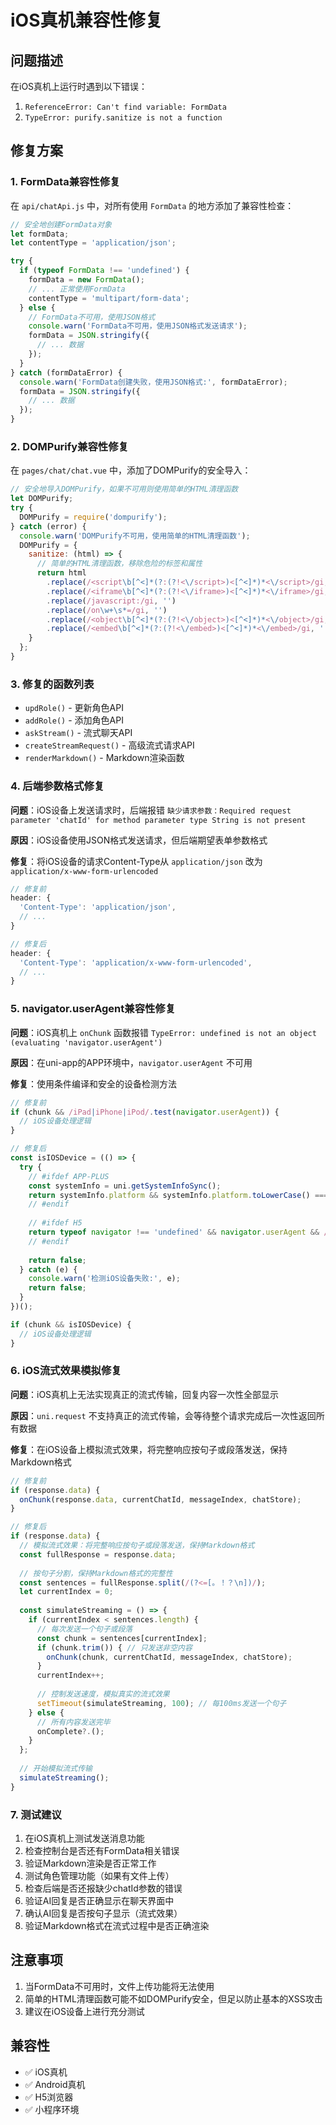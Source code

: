# iOS真机兼容性修复

## 问题描述
在iOS真机上运行时遇到以下错误：
1. `ReferenceError: Can't find variable: FormData`
2. `TypeError: purify.sanitize is not a function`

## 修复方案

### 1. FormData兼容性修复

在 `api/chatApi.js` 中，对所有使用 `FormData` 的地方添加了兼容性检查：

```javascript
// 安全地创建FormData对象
let formData;
let contentType = 'application/json';

try {
  if (typeof FormData !== 'undefined') {
    formData = new FormData();
    // ... 正常使用FormData
    contentType = 'multipart/form-data';
  } else {
    // FormData不可用，使用JSON格式
    console.warn('FormData不可用，使用JSON格式发送请求');
    formData = JSON.stringify({
      // ... 数据
    });
  }
} catch (formDataError) {
  console.warn('FormData创建失败，使用JSON格式:', formDataError);
  formData = JSON.stringify({
    // ... 数据
  });
}
```

### 2. DOMPurify兼容性修复

在 `pages/chat/chat.vue` 中，添加了DOMPurify的安全导入：

```javascript
// 安全地导入DOMPurify，如果不可用则使用简单的HTML清理函数
let DOMPurify;
try {
  DOMPurify = require('dompurify');
} catch (error) {
  console.warn('DOMPurify不可用，使用简单的HTML清理函数');
  DOMPurify = {
    sanitize: (html) => {
      // 简单的HTML清理函数，移除危险的标签和属性
      return html
        .replace(/<script\b[^<]*(?:(?!<\/script>)<[^<]*)*<\/script>/gi, '')
        .replace(/<iframe\b[^<]*(?:(?!<\/iframe>)<[^<]*)*<\/iframe>/gi, '')
        .replace(/javascript:/gi, '')
        .replace(/on\w+\s*=/gi, '')
        .replace(/<object\b[^<]*(?:(?!<\/object>)<[^<]*)*<\/object>/gi, '')
        .replace(/<embed\b[^<]*(?:(?!<\/embed>)<[^<]*)*<\/embed>/gi, '');
    }
  };
}
```

### 3. 修复的函数列表

- `updRole()` - 更新角色API
- `addRole()` - 添加角色API  
- `askStream()` - 流式聊天API
- `createStreamRequest()` - 高级流式请求API
- `renderMarkdown()` - Markdown渲染函数

### 4. 后端参数格式修复

**问题**：iOS设备上发送请求时，后端报错 `缺少请求参数：Required request parameter 'chatId' for method parameter type String is not present`

**原因**：iOS设备使用JSON格式发送请求，但后端期望表单参数格式

**修复**：将iOS设备的请求Content-Type从 `application/json` 改为 `application/x-www-form-urlencoded`

```javascript
// 修复前
header: {
  'Content-Type': 'application/json',
  // ...
}

// 修复后  
header: {
  'Content-Type': 'application/x-www-form-urlencoded',
  // ...
}
```

### 5. navigator.userAgent兼容性修复

**问题**：iOS真机上 `onChunk` 函数报错 `TypeError: undefined is not an object (evaluating 'navigator.userAgent')`

**原因**：在uni-app的APP环境中，`navigator.userAgent` 不可用

**修复**：使用条件编译和安全的设备检测方法

```javascript
// 修复前
if (chunk && /iPad|iPhone|iPod/.test(navigator.userAgent)) {
  // iOS设备处理逻辑
}

// 修复后
const isIOSDevice = (() => {
  try {
    // #ifdef APP-PLUS
    const systemInfo = uni.getSystemInfoSync();
    return systemInfo.platform && systemInfo.platform.toLowerCase() === 'ios';
    // #endif
    
    // #ifdef H5
    return typeof navigator !== 'undefined' && navigator.userAgent && /iPad|iPhone|iPod/.test(navigator.userAgent);
    // #endif
    
    return false;
  } catch (e) {
    console.warn('检测iOS设备失败:', e);
    return false;
  }
})();

if (chunk && isIOSDevice) {
  // iOS设备处理逻辑
}
```

### 6. iOS流式效果模拟修复

**问题**：iOS真机上无法实现真正的流式传输，回复内容一次性全部显示

**原因**：`uni.request` 不支持真正的流式传输，会等待整个请求完成后一次性返回所有数据

**修复**：在iOS设备上模拟流式效果，将完整响应按句子或段落发送，保持Markdown格式

```javascript
// 修复前
if (response.data) {
  onChunk(response.data, currentChatId, messageIndex, chatStore);
}

// 修复后
if (response.data) {
  // 模拟流式效果：将完整响应按句子或段落发送，保持Markdown格式
  const fullResponse = response.data;
  
  // 按句子分割，保持Markdown格式的完整性
  const sentences = fullResponse.split(/(?<=[。！？\n])/);
  let currentIndex = 0;
  
  const simulateStreaming = () => {
    if (currentIndex < sentences.length) {
      // 每次发送一个句子或段落
      const chunk = sentences[currentIndex];
      if (chunk.trim()) { // 只发送非空内容
        onChunk(chunk, currentChatId, messageIndex, chatStore);
      }
      currentIndex++;
      
      // 控制发送速度，模拟真实的流式效果
      setTimeout(simulateStreaming, 100); // 每100ms发送一个句子
    } else {
      // 所有内容发送完毕
      onComplete?.();
    }
  };
  
  // 开始模拟流式传输
  simulateStreaming();
}
```

### 7. 测试建议

1. 在iOS真机上测试发送消息功能
2. 检查控制台是否还有FormData相关错误
3. 验证Markdown渲染是否正常工作
4. 测试角色管理功能（如果有文件上传）
5. 检查后端是否还报缺少chatId参数的错误
6. 验证AI回复是否正确显示在聊天界面中
7. 确认AI回复是否按句子显示（流式效果）
8. 验证Markdown格式在流式过程中是否正确渲染

## 注意事项

1. 当FormData不可用时，文件上传功能将无法使用
2. 简单的HTML清理函数可能不如DOMPurify安全，但足以防止基本的XSS攻击
3. 建议在iOS设备上进行充分测试

## 兼容性

- ✅ iOS真机
- ✅ Android真机  
- ✅ H5浏览器
- ✅ 小程序环境 
